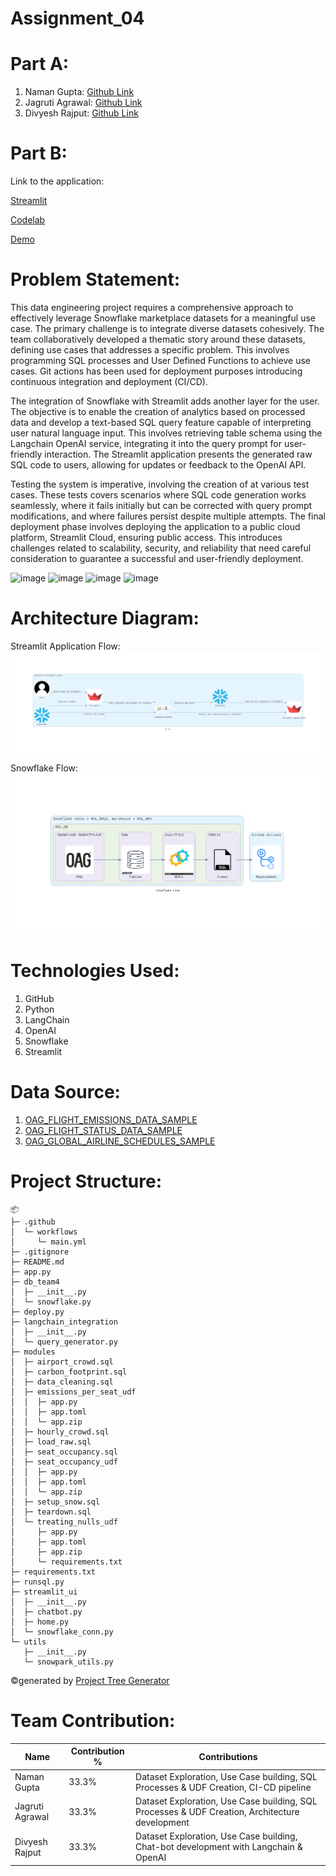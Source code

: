 # Assignment_04

# Part A:

1. Naman Gupta: [Github Link](https://github.com/naman02602/sfguide-data-engineering-with-snowpark-python)
2. Jagruti Agrawal: [Github Link](https://github.com/Jagruti1906/sfguide-data-engineering-with-snowpark-python)
3. Divyesh Rajput: [Github Link](https://github.com/rajputdi/sfguide-data-engineering-with-snowpark-python)

# Part B:

Link to the application:

[Streamlit](https://wasgwogpfkl5yto2awpmjd.streamlit.app/)

[Codelab](https://codelabs-preview.appspot.com/?file_id=1mfLS9nPQTpeH135d3CkisDhNd843zBflrGr8IP75V3c#0)

[Demo]()

# Problem Statement:

This data engineering project requires a comprehensive approach to effectively leverage Snowflake marketplace datasets for a meaningful use case. The primary challenge is to integrate diverse datasets cohesively. The team collaboratively developed a thematic story around these datasets, defining use cases that addresses a specific problem. This involves programming SQL processes and User Defined Functions to achieve use cases. Git actions has been used for deployment purposes introducing continuous integration and deployment (CI/CD).

The integration of Snowflake with Streamlit adds another layer for the user. The objective is to enable the creation of analytics based on processed data and develop a text-based SQL query feature capable of interpreting user natural language input. This involves retrieving table schema using the Langchain OpenAI service, integrating it into the query prompt for user-friendly interaction. The Streamlit application presents the generated raw SQL code to users, allowing for updates or feedback to the OpenAI API.

Testing the system is imperative, involving the creation of at various test cases. These tests covers scenarios where SQL code generation works seamlessly, where it fails initially but can be corrected with query prompt modifications, and where failures persist despite multiple attempts. The final deployment phase involves deploying the application to a public cloud platform, Streamlit Cloud, ensuring public access. This introduces challenges related to scalability, security, and reliability that need careful consideration to guarantee a successful and user-friendly deployment.

![image](https://github.com/BigDataIA-Fall2023-Team4/Assignment_04/assets/113845871/07555b00-6e04-4f5a-82e0-bcbb60e8f85b)
![image](https://github.com/BigDataIA-Fall2023-Team4/Assignment_04/assets/113845871/b7d7147e-5004-49ae-8551-3ab59a0da150)
![image](https://github.com/BigDataIA-Fall2023-Team4/Assignment_04/assets/113845871/6daa4aac-c6dd-433c-964a-a0a9b5d836bc)
![image](https://github.com/BigDataIA-Fall2023-Team4/Assignment_04/assets/113845871/16ac2730-56b4-4df3-bcc2-d0f7c207bf63)

# Architecture Diagram:

Streamlit Application Flow:
![image](https://github.com/BigDataIA-Fall2023-Team4/Assignment_04/blob/main/Diagrams/streamlit_app_1.png)

Snowflake Flow:
![image](https://github.com/BigDataIA-Fall2023-Team4/Assignment_04/blob/main/Diagrams/snowflake_flow.png)

# Technologies Used:

1. GitHub
2. Python
3. LangChain
4. OpenAI
5. Snowflake
6. Streamlit

# Data Source:
1. [OAG_FLIGHT_EMISSIONS_DATA_SAMPLE](https://app.snowflake.com/lhbewyp/ve70966/#/data/shared/SNOWFLAKE_DATA_MARKETPLACE/listing/GZ1M7Z2MQ3D?originTab=databases&database=OAG_FLIGHT_EMISSIONS_DATA_SAMPLE)
2. [OAG_FLIGHT_STATUS_DATA_SAMPLE](https://app.snowflake.com/lhbewyp/ve70966/#/data/shared/SNOWFLAKE_DATA_MARKETPLACE/listing/GZ1M7Z2MQ42?originTab=databases&database=OAG_FLIGHT_STATUS_DATA_SAMPLE)
3. [OAG_GLOBAL_AIRLINE_SCHEDULES_SAMPLE](https://app.snowflake.com/lhbewyp/ve70966/#/data/shared/SNOWFLAKE_DATA_MARKETPLACE/listing/GZ1M7Z2MQ39?originTab=databases&database=OAG_GLOBAL_AIRLINE_SCHEDULES_SAMPLE)

# Project Structure:

```
📦 
├─ .github
│  └─ workflows
│     └─ main.yml
├─ .gitignore
├─ README.md
├─ app.py
├─ db_team4
│  ├─ __init__.py
│  └─ snowflake.py
├─ deploy.py
├─ langchain_integration
│  ├─ __init__.py
│  └─ query_generator.py
├─ modules
│  ├─ airport_crowd.sql
│  ├─ carbon_footprint.sql
│  ├─ data_cleaning.sql
│  ├─ emissions_per_seat_udf
│  │  ├─ app.py
│  │  ├─ app.toml
│  │  └─ app.zip
│  ├─ hourly_crowd.sql
│  ├─ load_raw.sql
│  ├─ seat_occupancy.sql
│  ├─ seat_occupancy_udf
│  │  ├─ app.py
│  │  ├─ app.toml
│  │  └─ app.zip
│  ├─ setup_snow.sql
│  ├─ teardown.sql
│  └─ treating_nulls_udf
│     ├─ app.py
│     ├─ app.toml
│     ├─ app.zip
│     └─ requirements.txt
├─ requirements.txt
├─ runsql.py
├─ streamlit_ui
│  ├─ __init__.py
│  ├─ chatbot.py
│  ├─ home.py
│  └─ snowflake_conn.py
└─ utils
   ├─ __init__.py
   └─ snowpark_utils.py
```
©generated by [Project Tree Generator](https://woochanleee.github.io/project-tree-generator)

# Team Contribution:

| Name            | Contribution % | Contributions |
|-----------------|----------------|---------------|
| Naman Gupta     |     33.3%      |  Dataset Exploration, Use Case building, SQL Processes & UDF Creation, CI-CD pipeline     |
| Jagruti Agrawal |     33.3%      |  Dataset Exploration, Use Case building, SQL Processes & UDF Creation, Architecture development            |
| Divyesh Rajput  |     33.3%      |  Dataset Exploration, Use Case building, Chat-bot development with Langchain & OpenAI          |

